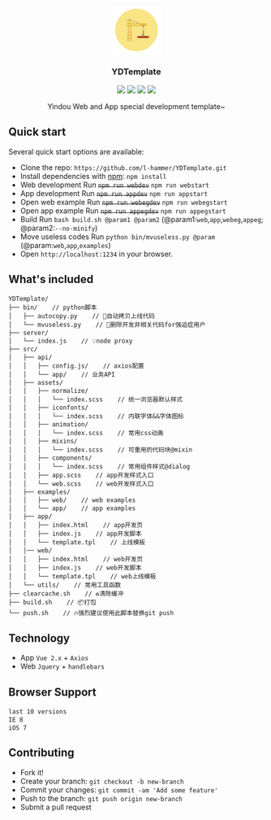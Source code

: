 
<br><br>
<p align="center">
  	<a href="https://getbootstrap.com/">
        <img src="./static/construction.jpeg" width="99">
  	</a>
	<h3 align="center">YDTemplate</h3>
	<p align="center">
		<a href="https://github.com/l-hammer/YDTemplate/issues"><img src="https://travis-ci.org/l-hammer/YDTemplate.svg?branch=master"></a>
		<img src="https://img.shields.io/github/issues/l-hammer/YDTemplate.svg">
		<img src="https://img.shields.io/badge/devDependencies-up%20to%20date-blue.svg">
		<a href="https://github.com/l-hammer/YDTemplate/blob/master/LICENSE"><img src="https://img.shields.io/github/license/l-hammer/YDTemplate.svg"></a>
	</p>
	<p align="center">
		Yindou Web and App special development template~
		<br>
	</p>
</p>

## Quick start

Several quick start options are available:

- Clone the repo: `https://github.com/l-hammer/YDTemplate.git`
- Install dependencies with [npm](https://www.npmjs.com/): `npm install`
- Web development Run ~~`npm run webdev`~~ `npm run webstart`
- App development Run ~~`npm run appdev`~~ `npm run appstart`
- Open web example Run ~~`npm run webegdev`~~ `npm run webegstart`
- Open app example Run ~~`npm run appegdev`~~ `npm run appegstart`
- Build Run `bash build.sh @param1 @param2` (@param1:`web`,`app`,`webeg`,`appeg`; @param2:`--no-minify`)
- Move useless codes Run `python bin/mvuseless.py @param` (@param:`web`,`app`,`examples`)
- Open `http://localhost:1234` in your browser.

## What's included

```
YDTemplate/
├── bin/    // python脚本
│   ├── autocopy.py    // 🚚自动拷贝上线代码
│   └── mvuseless.py    // 🚚删除开发非相关代码for强迫症用户
├── server/
│   └── index.js    // 💡node proxy
├── src/
│   ├── api/
│   │   ├── config.js/    // axios配置
│   │   └── app/    // 业务API
│   ├── assets/
│   │   ├── normalize/
│   │   │   └── index.scss    // 统一浏览器默认样式
│   │   ├── iconfonts/
│   │   │   └── index.scss    // 内联字体&&字体图标
│   │   ├── animation/
│   │   │   └── index.scss    // 常用css动画
│   │   ├── mixins/
│   │   │   └── index.scss    // 可重用的代码块@mixin
│   │   ├── components/
│   │   │   └── index.scss    // 常用组件样式@dialog
│   │   ├── app.scss    // app开发样式入口
│   │   └── web.scss    // web开发样式入口
│   ├── examples/
│   │   ├── web/    // web examples
│   │   └── app/    // app examples
│   ├── app/
│   │   ├── index.html    // app开发页
│   │   ├── index.js    // app开发脚本
│   │   └── template.tpl    // 上线模板
│   │── web/
│   │   ├── index.html    // web开发页
│   │   ├── index.js    // web开发脚本
│   │   └── template.tpl    // web上线模板
│   └── utils/    // 常用工具函数
├── clearcache.sh    // ♻️清除缓冲
├── build.sh    // 📦打包
└── push.sh    // 🔥强烈建议使用此脚本替换git push
```
## Technology

- App `Vue 2.x` + `Axios`
- Web `Jquery` + `handlebars`

## Browser Support

```
last 10 versions
IE 8
iOS 7
```

## Contributing

- Fork it!
- Create your branch: `git checkout -b new-branch`
- Commit your changes: `git commit -am 'Add some feature'`
- Push to the branch: `git push origin new-branch`
- Submit a pull request
